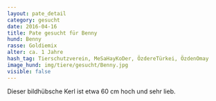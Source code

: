 ```yaml
---
layout: pate_detail
category: gesucht
date: 2016-04-16
title: Pate gesucht für Benny
hund: Benny
rasse: Goldiemix
alter: ca. 1 Jahre
hash_tag: Tierschutzverein, MeSaHayKoDer, ÖzdereTürkei, ÖzdenOmay
image_hund: img/tiere/gesucht/Benny.jpg
visible: false
---
```


Dieser bildhübsche Kerl ist etwa 60 cm hoch und sehr lieb.
